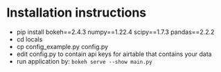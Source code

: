 # Installation instructions
* pip install bokeh==2.4.3 numpy==1.22.4 scipy==1.7.3 pandas==2.2.2
* cd locals
* cp config_example.py config.py
* edit config.py to contain api keys for airtable that contains your data
* run application by: `bokeh serve --show main.py`
